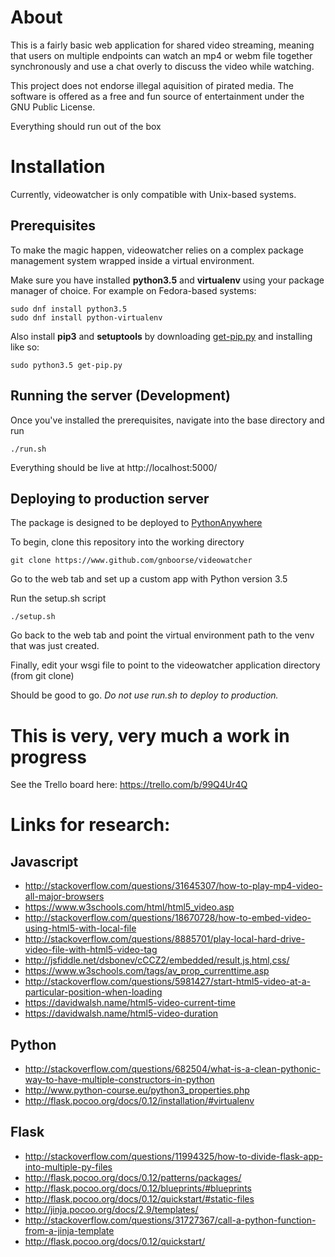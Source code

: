 # About

This is a fairly basic web application for shared video streaming, meaning that users on multiple endpoints can watch an mp4 or webm file together synchronously and use a chat overly to discuss the video while watching.

This project does not endorse illegal aquisition of pirated media. The software is offered as a free and fun source of entertainment under the GNU Public License.

Everything should run out of the box 


# Installation

Currently, videowatcher is only compatible with Unix-based systems. 

## Prerequisites

To make the magic happen, videowatcher relies on a complex package management system wrapped inside a virtual environment.

Make sure you have installed **python3.5** and **virtualenv** using your package manager of choice. For example on Fedora-based systems:

~~~
sudo dnf install python3.5
sudo dnf install python-virtualenv

~~~

Also install **pip3** and **setuptools** by downloading [get-pip.py](https://bootstrap.pypa.io/get-pip.py "get-pip.py") and installing like so:

~~~
sudo python3.5 get-pip.py
~~~

## Running the server (Development)

Once you've installed the prerequisites, navigate into the base directory and run

~~~
./run.sh
~~~

Everything should be live at http://localhost:5000/

## Deploying to production server

The package is designed to be deployed to [PythonAnywhere](https://www.pythonanywhere.com/ "PythonAnywhere")

To begin, clone this repository into the working directory

~~~
git clone https://www.github.com/gnboorse/videowatcher
~~~

Go to the web tab and set up a custom app with Python version 3.5

Run the setup.sh script

~~~
./setup.sh
~~~

Go back to the web tab and point the virtual environment path to the venv that was just created.

Finally, edit your wsgi file to point to the videowatcher application directory (from git clone)

Should be good to go. *Do not use run.sh to deploy to production.*

# This is very, very much a work in progress

See the Trello board here: https://trello.com/b/99Q4Ur4Q


# Links for research:

## Javascript

* http://stackoverflow.com/questions/31645307/how-to-play-mp4-video-all-major-browsers
* https://www.w3schools.com/html/html5_video.asp
* http://stackoverflow.com/questions/18670728/how-to-embed-video-using-html5-with-local-file
* http://stackoverflow.com/questions/8885701/play-local-hard-drive-video-file-with-html5-video-tag
* http://jsfiddle.net/dsbonev/cCCZ2/embedded/result,js,html,css/
* https://www.w3schools.com/tags/av_prop_currenttime.asp
* http://stackoverflow.com/questions/5981427/start-html5-video-at-a-particular-position-when-loading
* https://davidwalsh.name/html5-video-current-time
* https://davidwalsh.name/html5-video-duration


## Python

* http://stackoverflow.com/questions/682504/what-is-a-clean-pythonic-way-to-have-multiple-constructors-in-python
* http://www.python-course.eu/python3_properties.php
* http://flask.pocoo.org/docs/0.12/installation/#virtualenv

## Flask

* http://stackoverflow.com/questions/11994325/how-to-divide-flask-app-into-multiple-py-files
* http://flask.pocoo.org/docs/0.12/patterns/packages/
* http://flask.pocoo.org/docs/0.12/blueprints/#blueprints
* http://flask.pocoo.org/docs/0.12/quickstart/#static-files
* http://jinja.pocoo.org/docs/2.9/templates/
* http://stackoverflow.com/questions/31727367/call-a-python-function-from-a-jinja-template
* http://flask.pocoo.org/docs/0.12/quickstart/


